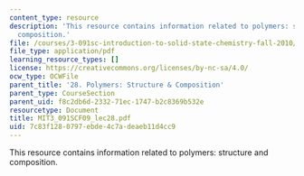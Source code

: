 ```yaml
---
content_type: resource
description: 'This resource contains information related to polymers: structure and
  composition.'
file: /courses/3-091sc-introduction-to-solid-state-chemistry-fall-2010/7c83f1280797ebde4c7adeaeb11d4cc9_MIT3_091SCF09_lec28.pdf
file_type: application/pdf
learning_resource_types: []
license: https://creativecommons.org/licenses/by-nc-sa/4.0/
ocw_type: OCWFile
parent_title: '28. Polymers: Structure & Composition'
parent_type: CourseSection
parent_uid: f8c2db6d-2332-71ec-1747-b2c8369b532e
resourcetype: Document
title: MIT3_091SCF09_lec28.pdf
uid: 7c83f128-0797-ebde-4c7a-deaeb11d4cc9
---
```

This resource contains information related to polymers: structure and composition.